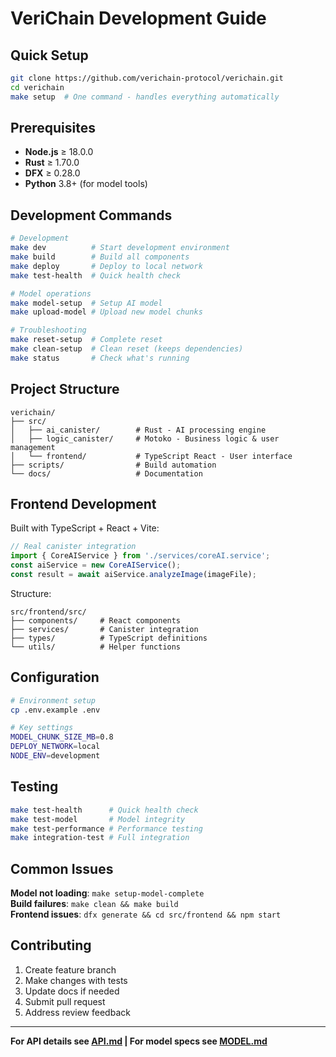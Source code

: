 # VeriChain Development Guide

## Quick Setup

```bash
git clone https://github.com/verichain-protocol/verichain.git
cd verichain
make setup  # One command - handles everything automatically
```

## Prerequisites

- **Node.js** ≥ 18.0.0
- **Rust** ≥ 1.70.0 
- **DFX** ≥ 0.28.0
- **Python** 3.8+ (for model tools)

## Development Commands

```bash
# Development
make dev          # Start development environment
make build        # Build all components
make deploy       # Deploy to local network
make test-health  # Quick health check

# Model operations
make model-setup  # Setup AI model
make upload-model # Upload new model chunks

# Troubleshooting
make reset-setup  # Complete reset
make clean-setup  # Clean reset (keeps dependencies)
make status       # Check what's running
```

## Project Structure

```
verichain/
├── src/
│   ├── ai_canister/        # Rust - AI processing engine
│   ├── logic_canister/     # Motoko - Business logic & user management
│   └── frontend/           # TypeScript React - User interface
├── scripts/                # Build automation
└── docs/                   # Documentation
```

## Frontend Development

Built with TypeScript + React + Vite:

```typescript
// Real canister integration
import { CoreAIService } from './services/coreAI.service';
const aiService = new CoreAIService();
const result = await aiService.analyzeImage(imageFile);
```

Structure:
```
src/frontend/src/
├── components/     # React components
├── services/       # Canister integration
├── types/          # TypeScript definitions
└── utils/          # Helper functions
```

## Configuration

```bash
# Environment setup
cp .env.example .env

# Key settings
MODEL_CHUNK_SIZE_MB=0.8
DEPLOY_NETWORK=local
NODE_ENV=development
```

## Testing

```bash
make test-health      # Quick health check
make test-model       # Model integrity
make test-performance # Performance testing
make integration-test # Full integration
```

## Common Issues

**Model not loading**: `make setup-model-complete`  
**Build failures**: `make clean && make build`  
**Frontend issues**: `dfx generate && cd src/frontend && npm start`

## Contributing

1. Create feature branch
2. Make changes with tests
3. Update docs if needed
4. Submit pull request
5. Address review feedback

---

**For API details see [API.md](API.md) | For model specs see [MODEL.md](MODEL.md)**
